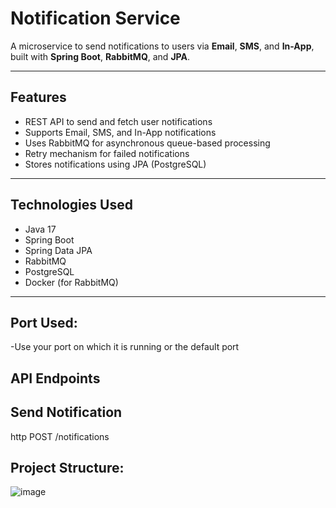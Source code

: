 # Notification Service

A microservice to send notifications to users via **Email**, **SMS**, and **In-App**, built with **Spring Boot**, **RabbitMQ**, and **JPA**.

---

## Features

- REST API to send and fetch user notifications
- Supports Email, SMS, and In-App notifications
-  Uses RabbitMQ for asynchronous queue-based processing
- Retry mechanism for failed notifications
- Stores notifications using JPA (PostgreSQL)

---

## Technologies Used

- Java 17
- Spring Boot
- Spring Data JPA
- RabbitMQ
- PostgreSQL
- Docker (for RabbitMQ)

---
## Port Used:
-Use your port on which it is running or the default port

##  API Endpoints

## Send Notification

http
POST /notifications


## Project Structure:

![image](https://github.com/user-attachments/assets/9b3be9c0-d8c7-4877-a633-878ed06529af)
